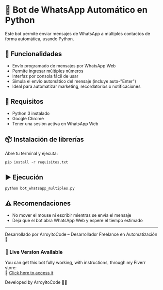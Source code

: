 # 🤖 Bot de WhatsApp Automático en Python

Este bot permite enviar mensajes de WhatsApp a múltiples contactos de forma automática, usando Python.

## 🔧 Funcionalidades

- Envío programado de mensajes por WhatsApp Web
- Permite ingresar múltiples números
- Interfaz por consola fácil de usar
- Simula el envío automático del mensaje (incluye auto-"Enter")
- Ideal para automatizar marketing, recordatorios o notificaciones

## 🚀 Requisitos

- Python 3 instalado
- Google Chrome
- Tener una sesión activa en WhatsApp Web

## 📦 Instalación de librerías

Abre tu terminal y ejecuta:

```
pip install -r requisitos.txt
```

## ▶️ Ejecución

```bash
python bot_whatsapp_multiples.py
```

## ⚠️ Recomendaciones

- No mover el mouse ni escribir mientras se envía el mensaje
- Deja que el bot abra WhatsApp Web y espere el tiempo estimado

---

Desarrollado por ArroyitoCode – Desarrollador Freelance en Automatización 💼

### 🚀 Live Version Available

You can get this bot fully working, with instructions, through my Fiverr store:  
🔗 [Click here to access it](https://es.fiverr.com/s/42pZxvd)

Developed by ArroyitoCode 👨‍💻
